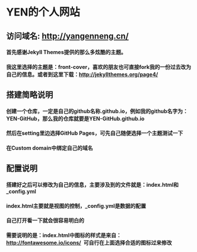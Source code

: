# YEN的个人网站
## 访问域名: http://yangenneng.cn/

#### 首先感谢Jekyll Themes提供的那么多炫酷的主题。
#### 我这里选择的主题是：front-cover，喜欢的朋友也可直接fork我的一份过去改为自己的信息。或者到这里下载：http://jekyllthemes.org/page4/

## 搭建简略说明
#### 创建一个仓库，一定是自己的github名称.github.io，例如我的github名字为：YEN-GitHub，那么我的仓库就要是YEN-GitHub.github.io
#### 然后在setting里边选择GitHub Pages，可先自己随便选择一个主题测试一下
#### 在Custom domain中绑定自己的域名

## 配置说明
#### 搭建好之后可以修改为自己的信息，主要涉及到的文件就是：index.html和_config.yml
#### index.html主要就是视图的控制，_config.yml是数据的配置
#### 自己打开看一下就会很容易明白的

#### 需要说明的是：index.html中图标的样式是来自：http://fontawesome.io/icons/  可自行在上面选择合适的图标过来修改

